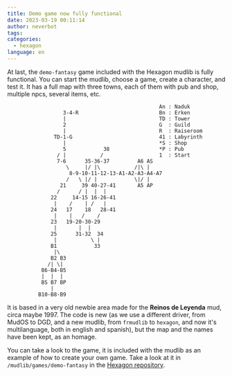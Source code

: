 ```yaml
---
title: Demo game now fully functional
date: 2023-03-19 00:11:14
author: neverbot
tags:
categories:
  - hexagon
language: en
---
```


At last, the `demo-fantasy` game included with the Hexagon mudlib is fully functional. You can start the mudlib, choose a game, create a character, and test it. It has a full map with three towns, each of them with pub and shop, multiple npcs, several items, etc.

```
                                                 An : Naduk      
                  3-4-R                          Bn : Erken      
                  |                              TD : Tower
                  2                              G  : Guild   
                  |                              R  : Raiseroom
               TD-1-G                            41 : Labyrinth       
                  |                              *S : Shop
                  5            38                *P : Pub
                / |           /                  1  : Start
                7-6      35-36-37         A6 AS
                   \     |/ |\           /|\ |
                    8-9-10-11-12-13-A1-A2-A3-A4-A7
                   /   \ |/ |            \|/ | 
                 21     39 40-27-41       A5 AP
                /      / |  |  |
              22     14-15 16-26-41
               |    /    | /   |
              24   17    18   28-41
               |    |   /    /
              23   19-20-30-29
               |       |  |
              25      31-32  34
               |           \ |
              B1            33
               |\
              B2 B3
             /| \|
           B6-B4-B5
           |  |  |
           BS B7 BP
              |
          B10-B8-B9
```

It is based in a very old newbie area made for the **Reinos de Leyenda** mud, circa maybe 1997. The code is new (as we use a different driver, from MudOS to DGD, and a new mudlib, from `frmudlib` to `hexagon`, and now it's multilanguage, both in english and spanish), but the map and the names have been kept, as an homage.

You can take a look to the game, it is included with the mudlib as an example of how to create your own game. Take a look at it in `/mudlib/games/demo-fantasy` in the [Hexagon repository](https://github.com/maldorne/hexagon).
